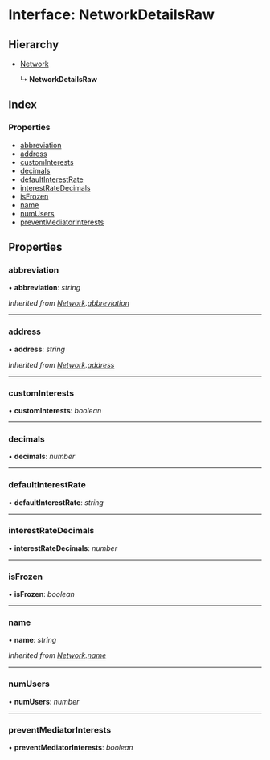 # Interface: NetworkDetailsRaw

## Hierarchy

- [Network](_typings_.network.md)

  ↳ **NetworkDetailsRaw**

## Index

### Properties

- [abbreviation](_typings_.networkdetailsraw.md#abbreviation)
- [address](_typings_.networkdetailsraw.md#address)
- [customInterests](_typings_.networkdetailsraw.md#custominterests)
- [decimals](_typings_.networkdetailsraw.md#decimals)
- [defaultInterestRate](_typings_.networkdetailsraw.md#defaultinterestrate)
- [interestRateDecimals](_typings_.networkdetailsraw.md#interestratedecimals)
- [isFrozen](_typings_.networkdetailsraw.md#isfrozen)
- [name](_typings_.networkdetailsraw.md#name)
- [numUsers](_typings_.networkdetailsraw.md#numusers)
- [preventMediatorInterests](_typings_.networkdetailsraw.md#preventmediatorinterests)

## Properties

### abbreviation

• **abbreviation**: _string_

_Inherited from [Network](_typings_.network.md).[abbreviation](_typings_.network.md#abbreviation)_

---

### address

• **address**: _string_

_Inherited from [Network](_typings_.network.md).[address](_typings_.network.md#address)_

---

### customInterests

• **customInterests**: _boolean_

---

### decimals

• **decimals**: _number_

---

### defaultInterestRate

• **defaultInterestRate**: _string_

---

### interestRateDecimals

• **interestRateDecimals**: _number_

---

### isFrozen

• **isFrozen**: _boolean_

---

### name

• **name**: _string_

_Inherited from [Network](_typings_.network.md).[name](_typings_.network.md#name)_

---

### numUsers

• **numUsers**: _number_

---

### preventMediatorInterests

• **preventMediatorInterests**: _boolean_
